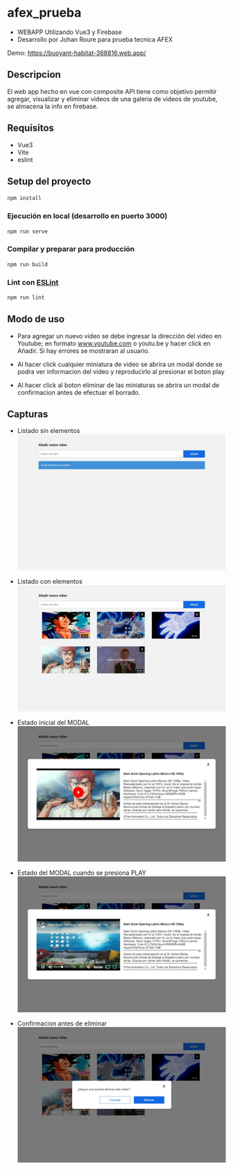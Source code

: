 # afex_prueba

- WEBAPP Utilizando Vue3 y Firebase
- Desarrollo por Johan Roure para prueba tecnica AFEX

Demo: https://buoyant-habitat-368816.web.app/

## Descripcion

El web app hecho en vue con composite API tiene como objetivo permitir agregar, visualizar y eliminar videos de una galeria de videos de youtube, se almacena la info en firebase.

## Requisitos

- Vue3
- Vite
- eslint

## Setup del proyecto

```sh
npm install
```

### Ejecución en local (desarrollo en puerto 3000)

```sh
npm run serve
```

### Compilar y preparar para producción

```sh
npm run build
```

### Lint con [ESLint](https://eslint.org/)

```sh
npm run lint
```

## Modo de uso

- Para agregar un nuevo video se debe ingresar la dirección del video en Youtube; en formato www.youtube.com o youtu.be y hacer click en Añadir. Si hay errores se mostraran al usuario.

- Al hacer click cualquier miniatura de video se abrira un modal donde se podra ver informacion del video y reproducirlo al presionar el boton play

- Al hacer click al boton eliminar de las miniaturas se abrira un modal de confirmacion antes de efectuar el borrado.

## Capturas

- Listado sin elementos
![Sin elementos](captures/sin_items.jpg)

- Listado con elementos
![Sin elementos](captures/con_items.jpg)

- Estado inicial del MODAL
![Sin elementos](captures/item_modal_init.jpg)

- Estado del MODAL cuando se presiona PLAY
![Sin elementos](captures/item_modal_video.jpg)

- Confirmacion antes de eliminar
![Sin elementos](captures/delete_confirm.jpg)